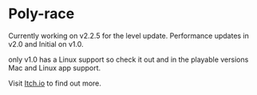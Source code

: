 <h1>Poly-race</h1>
<p>
Currently working on v2.2.5 for the level update.<break>
Performance updates in v2.0 and Initial on v1.0.
</p>

<p>
only v1.0 has a Linux support so check it out and in the playable versions Mac and Linux app support.
</p>

<p>Visit <a href="https://knownkreatives.itch.io/poly-racing">Itch.io</a> to find out more.</p>
